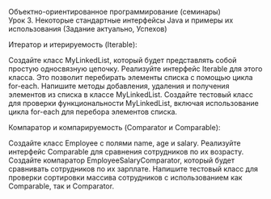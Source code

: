Объектно-ориентированное программирование (семинары)  
Урок 3. Некоторые стандартные интерфейсы Java и примеры их использования 
(Задание актуально, Успехов)

Итератор и итерируемость (Iterable):

Создайте класс MyLinkedList, который будет представлять собой простую односвязную цепочку.
Реализуйте интерфейс Iterable для этого класса. Это позволит перебирать элементы списка с помощью цикла for-each.
Напишите методы добавления, удаления и получения элементов из списка в классе MyLinkedList.
Создайте тестовый класс для проверки функциональности MyLinkedList, включая использование цикла for-each для перебора элементов списка.

Компаратор и компарируемость (Comparator и Comparable):

Создайте класс Employee с полями name, age и salary.
Реализуйте интерфейс Comparable<Employee> для сравнения сотрудников по их возрасту.
Создайте компаратор EmployeeSalaryComparator, который будет сравнивать сотрудников по их зарплате.
Напишите тестовый класс для проверки сортировки массива сотрудников с использованием как Comparable, так и Comparator.